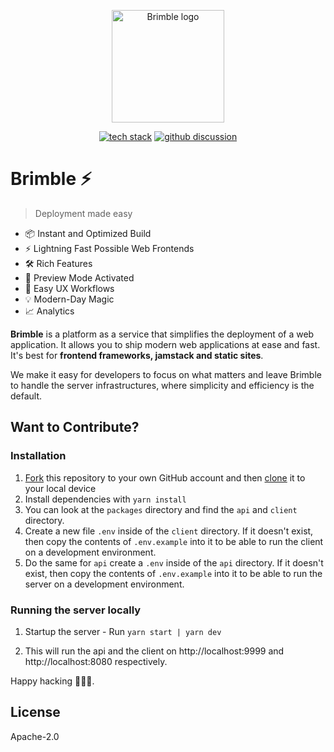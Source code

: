 <p align="center">
  <a href="https://brimble.app" target="_blank" rel="noopener noreferrer">
    <img width="180" src="https://storage.googleapis.com/brimble-assets/logo_readme.svg" alt="Brimble logo">
  </a>
</p>

<p align="center">
  <a href="https://stackshare.io/brimble/brimble"><img src="http://img.shields.io/badge/tech-stack-0690fa.svg?style=flat" alt="tech stack"></a>
  <a href="https://github.com/brimblehq/brimble/discussions"><img src="https://badgen.net/badge/join%20the%20discussion/on%20github/black?icon=github" alt="github discussion"></a>
</p>

# Brimble ⚡

> Deployment made easy

- 📦 Instant and Optimized Build
- ⚡️ Lightning Fast Possible Web Frontends
- 🛠️ Rich Features
- 🔑 Preview Mode Activated
- 💄 Easy UX Workflows
- 💡 Modern-Day Magic
- 📈 Analytics

**Brimble** is a platform as a service that simplifies the deployment of a web application. It allows you to ship modern web applications at ease and fast. It's best for **frontend frameworks, jamstack and static sites**.

We make it easy for developers to focus on what matters and leave Brimble to handle the server infrastructures, where simplicity and efficiency is the default.

## Want to Contribute?

### Installation

1. [Fork](https://help.github.com/articles/fork-a-repo/) this repository to your own GitHub account and then [clone](https://help.github.com/articles/cloning-a-repository/) it to your local device
2. Install dependencies with `yarn install`
3. You can look at the `packages` directory and find the `api` and `client` directory.
4. Create a new file `.env` inside of the `client` directory. If it doesn't exist, then copy the contents of `.env.example` into it to be able to run the client on a development environment.
5. Do the same for `api` create a `.env` inside of the `api` directory. If it doesn't exist, then copy the contents of `.env.example` into it to be able to run the server on a development environment.

### Running the server locally

1. Startup the server - Run `yarn start | yarn dev`

2. This will run the api and the client on http://localhost:9999 and http://localhost:8080 respectively.

Happy hacking 👨🏽‍💻.

## License

Apache-2.0